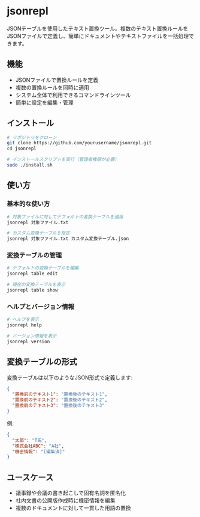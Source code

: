 # jsonrepl

JSONテーブルを使用したテキスト置換ツール。複数のテキスト置換ルールをJSONファイルで定義し、簡単にドキュメントやテキストファイルを一括処理できます。

## 機能

- JSONファイルで置換ルールを定義
- 複数の置換ルールを同時に適用
- システム全体で利用できるコマンドラインツール
- 簡単に設定を編集・管理

## インストール

```bash
# リポジトリをクローン
git clone https://github.com/yourusername/jsonrepl.git
cd jsonrepl

# インストールスクリプトを実行（管理者権限が必要）
sudo ./install.sh
```

## 使い方

### 基本的な使い方

```bash
# 対象ファイルに対してデフォルトの変換テーブルを適用
jsonrepl 対象ファイル.txt

# カスタム変換テーブルを指定
jsonrepl 対象ファイル.txt カスタム変換テーブル.json
```

### 変換テーブルの管理

```bash
# デフォルトの変換テーブルを編集
jsonrepl table edit

# 現在の変換テーブルを表示
jsonrepl table show
```

### ヘルプとバージョン情報

```bash
# ヘルプを表示
jsonrepl help

# バージョン情報を表示
jsonrepl version
```

## 変換テーブルの形式

変換テーブルは以下のようなJSON形式で定義します:

```json
{
  "置換前のテキスト1": "置換後のテキスト1",
  "置換前のテキスト2": "置換後のテキスト2",
  "置換前のテキスト3": "置換後のテキスト3"
}
```

例:

```json
{
  "太郎": "T氏",
  "株式会社ABC": "A社",
  "機密情報": "[編集済]"
}
```

## ユースケース

- 議事録や会議の書き起こしで固有名詞を匿名化
- 社内文書の公開版作成時に機密情報を編集
- 複数のドキュメントに対して一貫した用語の置換